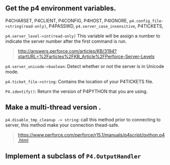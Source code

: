 ## Get the p4 environment variables.
P4CHARSET, P4CLIENT, P4CONFIG, P4HOST, P4IGNORE,
`p4.config_file->string(read-only)`, P4PASSWD, `p4.server_case_insensitive`,
P4TICKETS,

`p4.server_level->int(read-only)`
This variable will be assign a number to indicate the server number after the
first command is run.

>http://answers.perforce.com/articles/KB/3194?startURL=%2Farticles%2FKB_Article%2FPerforce-Server-Levels

`p4.server_unicode->boolean`: Detect whether or not the server is in Unicode mode.

`p4.ticket_file->string`: Contains the location of your P4TICKETS file.

`P4.identify()`: Return the version of P4PYTHON that you are using.

## Make a multi-thread version .
`p4.disable_tmp_cleanup -> string`: call this method prior to connecting to
server, this method make your connection thead-safe.

> https://www.perforce.com/perforce/r15.1/manuals/p4script/python.p4.html

## Implement a subclass of `P4.OutputHandler`

